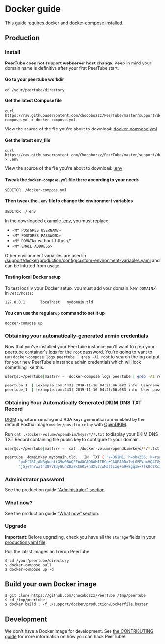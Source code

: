 # Docker guide

This guide requires [docker](https://www.docker.com/community-edition) and
[docker-compose](https://docs.docker.com/compose/install/) installed.

## Production

### Install

**PeerTube does not support webserver host change**. Keep in mind your domain 
name is definitive after your first PeerTube start.

#### Go to your peertube workdir

```shell
cd /your/peertube/directory
```

#### Get the latest Compose file

```shell
curl https://raw.githubusercontent.com/chocobozzz/PeerTube/master/support/docker/production/docker-compose.yml > docker-compose.yml
```

View the source of the file you're about to download: [docker-compose.yml](https://github.com/Chocobozzz/PeerTube/blob/master/support/docker/production/docker-compose.yml)

#### Get the latest env_file

```shell
curl https://raw.githubusercontent.com/Chocobozzz/PeerTube/master/support/docker/production/.env > .env
```

View the source of the file you're about to download: [.env](https://github.com/Chocobozzz/PeerTube/blob/master/support/docker/production/.env)

#### Tweak the `docker-compose.yml` file there according to your needs

```shell
$EDITOR ./docker-compose.yml
```

#### Then tweak the `.env` file to change the environment variables

```shell
$EDITOR ./.env
```

In the downloaded example [.env](https://github.com/Chocobozzz/PeerTube/blob/master/support/docker/production/.env), you must replace:
- `<MY POSTGRES USERNAME>`
- `<MY POSTGRES PASSWORD>`
- `<MY DOMAIN>` without 'https://'
- `<MY EMAIL ADDRESS>`

Other environment variables are used in
[/support/docker/production/config/custom-environment-variables.yaml](https://github.com/Chocobozzz/PeerTube/blob/master/support/docker/production/config/custom-environment-variables.yaml) and can be
intuited from usage.

#### Testing local Docker setup

To test locally your Docker setup, you must add your domain (`<MY DOMAIN>`) in `/etc/hosts`:
```
127.0.0.1       localhost   mydomain.tld
```

#### You can use the regular `up` command to set it up

```shell
docker-compose up
```

### Obtaining your automatically-generated admin credentials

Now that you've installed your PeerTube instance you'll want to grep your peertube container's logs for the `root` password. You're going to want to run `docker-compose logs peertube | grep -A1 root` to search the log output for your new PeerTube's instance admin credentials which will look something like this.

```bash
user@s:~/peertube|master⚡ ⇒  docker-compose logs peertube | grep -A1 root

peertube_1  | [example.com:443] 2019-11-16 04:26:06.082 info: Username: root
peertube_1  | [example.com:443] 2019-11-16 04:26:06.083 info: User password: abcdefghijklmnop
```

### Obtaining Your Automatically Generated DKIM DNS TXT Record

[DKIM](https://en.wikipedia.org/wiki/DomainKeys_Identified_Mail) signature sending and RSA keys generation are enabled by the default Postfix image `mwader/postfix-relay` with [OpenDKIM](http://www.opendkim.org/).

Run `cat ./docker-volume/opendkim/keys/*/*.txt` to display your DKIM DNS TXT Record containing the public key to configure to your domain : 

```bash
user@s:~/peertube|master⚡ ⇒  cat ./docker-volume/opendkim/keys/*/*.txt

peertube._domainkey.mydomain.tld.	IN	TXT	( "v=DKIM1; h=sha256; k=rsa; "
	  "p=MIIBIjANBgkqhkiG9w0BAQEFAAOCAQ8AMIIBCgKCAQEA0Dx7wLGPFVaxVQ4TGym/eF89aQ8oMxS9v5BCc26Hij91t2Ci8Fl12DHNVqZoIPGm+9tTIoDVDFEFrlPhMOZl8i4jU9pcFjjaIISaV2+qTa8uV1j3MyByogG8pu4o5Ill7zaySYFsYB++cHJ9pjbFSC42dddCYMfuVgrBsLNrvEi3dLDMjJF5l92Uu8YeswFe26PuHX3Avr261n"
	  "j5joTnYwat4387VEUyGUnZ0aZxCERi+ndXv2/wMJ0tizq+a9+EgqIb+7lkUc2XciQPNuTujM25GhrQBEKznvHyPA6fHsFheymOuB763QpkmnQQLCxyLygAY9mE/5RY+5Q6J9oDOQIDAQAB" )  ; ----- DKIM key peertube for mydomain.tld
```

### Administrator password

See the production guide ["Administrator" section](https://docs.joinpeertube.org/#/install-any-os?id=administrator)

### What now?

See the production guide ["What now" section](https://docs.joinpeertube.org/#/install-any-os?id=what-now).

### Upgrade

**Important:** Before upgrading, check you have all the `storage` fields in your [production.yaml file](https://github.com/Chocobozzz/PeerTube/blob/develop/support/docker/production/config/production.yaml).

Pull the latest images and rerun PeerTube:

```shell
$ cd /your/peertube/directory
$ docker-compose pull
$ docker-compose up -d
```

## Build your own Docker image

```shell
$ git clone https://github.com/chocobozzz/PeerTube /tmp/peertube
$ cd /tmp/peertube
$ docker build . -f ./support/docker/production/Dockerfile.buster
```

## Development

We don't have a Docker image for development. See [the CONTRIBUTING guide](https://github.com/Chocobozzz/PeerTube/blob/master/.github/CONTRIBUTING.md#develop) for more information on how you can hack PeerTube!
